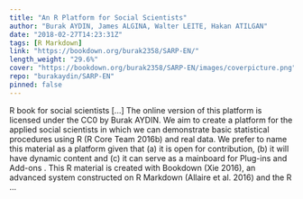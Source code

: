 ```yaml
---
title: "An R Platform for Social Scientists"
author: "Burak AYDIN, James ALGINA, Walter LEITE, Hakan ATILGAN"
date: "2018-02-27T14:23:31Z"
tags: [R Markdown]
link: "https://bookdown.org/burak2358/SARP-EN/"
length_weight: "29.6%"
cover: "https://bookdown.org/burak2358/SARP-EN/images/coverpicture.png"
repo: "burakaydin/SARP-EN"
pinned: false
---
```


R book for social scientists [...] The online version of this platform is licensed under the CC0 by Burak AYDIN. We aim to create a platform for the applied social scientists in which we can demonstrate basic statistical procedures using R (R Core Team 2016b) and real data. We prefer to name this material as a platform given that (a) it is open for contribution, (b) it will have dynamic content and (c) it can serve as a mainboard for Plug-ins and Add-ons . This R material is created with Bookdown (Xie 2016), an advanced system constructed on R Markdown (Allaire et al. 2016) and the R ...
